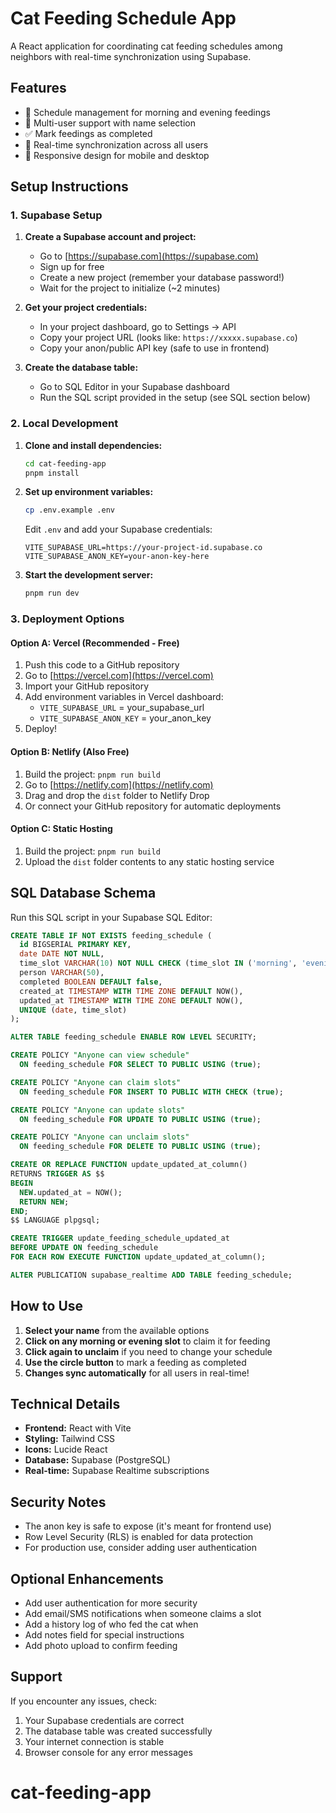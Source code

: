 # Cat Feeding Schedule App

A React application for coordinating cat feeding schedules among neighbors with real-time synchronization using Supabase.

## Features

- 📅 Schedule management for morning and evening feedings
- 👥 Multi-user support with name selection
- ✅ Mark feedings as completed
- 🔄 Real-time synchronization across all users
- 📱 Responsive design for mobile and desktop

## Setup Instructions

### 1. Supabase Setup

1. **Create a Supabase account and project:**
   - Go to [https://supabase.com](https://supabase.com)
   - Sign up for free
   - Create a new project (remember your database password!)
   - Wait for the project to initialize (~2 minutes)

2. **Get your project credentials:**
   - In your project dashboard, go to Settings → API
   - Copy your project URL (looks like: `https://xxxxx.supabase.co`)
   - Copy your anon/public API key (safe to use in frontend)

3. **Create the database table:**
   - Go to SQL Editor in your Supabase dashboard
   - Run the SQL script provided in the setup (see SQL section below)

### 2. Local Development

1. **Clone and install dependencies:**
   ```bash
   cd cat-feeding-app
   pnpm install
   ```

2. **Set up environment variables:**
   ```bash
   cp .env.example .env
   ```
   
   Edit `.env` and add your Supabase credentials:
   ```
   VITE_SUPABASE_URL=https://your-project-id.supabase.co
   VITE_SUPABASE_ANON_KEY=your-anon-key-here
   ```

3. **Start the development server:**
   ```bash
   pnpm run dev
   ```

### 3. Deployment Options

#### Option A: Vercel (Recommended - Free)
1. Push this code to a GitHub repository
2. Go to [https://vercel.com](https://vercel.com)
3. Import your GitHub repository
4. Add environment variables in Vercel dashboard:
   - `VITE_SUPABASE_URL` = your_supabase_url
   - `VITE_SUPABASE_ANON_KEY` = your_anon_key
5. Deploy!

#### Option B: Netlify (Also Free)
1. Build the project: `pnpm run build`
2. Go to [https://netlify.com](https://netlify.com)
3. Drag and drop the `dist` folder to Netlify Drop
4. Or connect your GitHub repository for automatic deployments

#### Option C: Static Hosting
1. Build the project: `pnpm run build`
2. Upload the `dist` folder contents to any static hosting service

## SQL Database Schema

Run this SQL script in your Supabase SQL Editor:

```sql
CREATE TABLE IF NOT EXISTS feeding_schedule (
  id BIGSERIAL PRIMARY KEY,
  date DATE NOT NULL,
  time_slot VARCHAR(10) NOT NULL CHECK (time_slot IN ('morning', 'evening')),
  person VARCHAR(50),
  completed BOOLEAN DEFAULT false,
  created_at TIMESTAMP WITH TIME ZONE DEFAULT NOW(),
  updated_at TIMESTAMP WITH TIME ZONE DEFAULT NOW(),
  UNIQUE (date, time_slot)
);

ALTER TABLE feeding_schedule ENABLE ROW LEVEL SECURITY;

CREATE POLICY "Anyone can view schedule"
  ON feeding_schedule FOR SELECT TO PUBLIC USING (true);

CREATE POLICY "Anyone can claim slots"
  ON feeding_schedule FOR INSERT TO PUBLIC WITH CHECK (true);

CREATE POLICY "Anyone can update slots"
  ON feeding_schedule FOR UPDATE TO PUBLIC USING (true);

CREATE POLICY "Anyone can unclaim slots"
  ON feeding_schedule FOR DELETE TO PUBLIC USING (true);

CREATE OR REPLACE FUNCTION update_updated_at_column()
RETURNS TRIGGER AS $$
BEGIN
  NEW.updated_at = NOW();
  RETURN NEW;
END;
$$ LANGUAGE plpgsql;

CREATE TRIGGER update_feeding_schedule_updated_at
BEFORE UPDATE ON feeding_schedule
FOR EACH ROW EXECUTE FUNCTION update_updated_at_column();

ALTER PUBLICATION supabase_realtime ADD TABLE feeding_schedule;
```

## How to Use

1. **Select your name** from the available options
2. **Click on any morning or evening slot** to claim it for feeding
3. **Click again to unclaim** if you need to change your schedule
4. **Use the circle button** to mark a feeding as completed
5. **Changes sync automatically** for all users in real-time!

## Technical Details

- **Frontend:** React with Vite
- **Styling:** Tailwind CSS
- **Icons:** Lucide React
- **Database:** Supabase (PostgreSQL)
- **Real-time:** Supabase Realtime subscriptions

## Security Notes

- The anon key is safe to expose (it's meant for frontend use)
- Row Level Security (RLS) is enabled for data protection
- For production use, consider adding user authentication

## Optional Enhancements

- Add user authentication for more security
- Add email/SMS notifications when someone claims a slot
- Add a history log of who fed the cat when
- Add notes field for special instructions
- Add photo upload to confirm feeding

## Support

If you encounter any issues, check:
1. Your Supabase credentials are correct
2. The database table was created successfully
3. Your internet connection is stable
4. Browser console for any error messages

# cat-feeding-app

